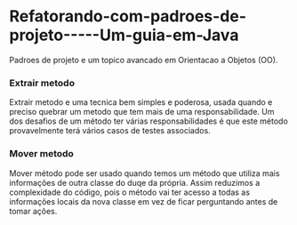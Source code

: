 # Refatorando-com-padroes-de-projeto-----Um-guia-em-Java

<p>Padroes de projeto e um topico avancado em Orientacao a Objetos (OO). <p>

<h3>Extrair metodo</h3>
<p>Extrair metodo e uma tecnica bem simples e poderosa, usada quando e preciso quebrar um metodo que tem mais de uma responsabilidade. Um dos desafios de um método ter várias responsabilidades é que este método provavelmente terá vários casos de testes associados.</p>

<h3>Mover metodo</h3>
<p>Mover método pode ser usado quando temos um método que utiliza mais informações de outra classe do duqe da própria. Assim reduzimos a complexidade do código, pois o método vai ter acesso a todas as informações locais da nova classe em vez de ficar perguntando antes de tomar ações.</p>
